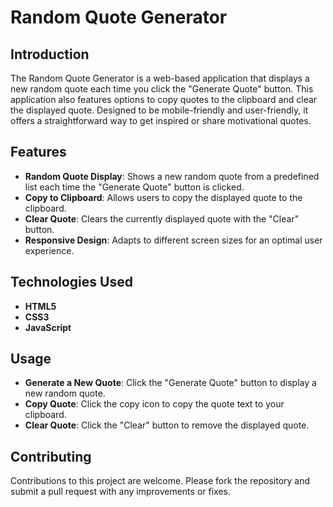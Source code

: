 # Random Quote Generator

## Introduction
The Random Quote Generator is a web-based application that displays a new random quote each time you click the "Generate Quote" button. This application also features options to copy quotes to the clipboard and clear the displayed quote. Designed to be mobile-friendly and user-friendly, it offers a straightforward way to get inspired or share motivational quotes.

## Features
- **Random Quote Display**: Shows a new random quote from a predefined list each time the "Generate Quote" button is clicked.
- **Copy to Clipboard**: Allows users to copy the displayed quote to the clipboard.
- **Clear Quote**: Clears the currently displayed quote with the "Clear" button.
- **Responsive Design**: Adapts to different screen sizes for an optimal user experience.

## Technologies Used
- **HTML5**
- **CSS3**
- **JavaScript**

## Usage
- **Generate a New Quote**: Click the "Generate Quote" button to display a new random quote.
- **Copy Quote**: Click the copy icon to copy the quote text to your clipboard.
- **Clear Quote**: Click the "Clear" button to remove the displayed quote.

## Contributing
Contributions to this project are welcome. Please fork the repository and submit a pull request with any improvements or fixes.

